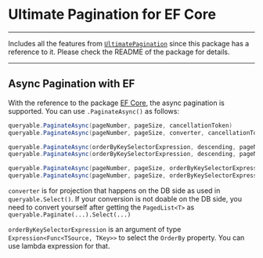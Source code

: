 # Ultimate Pagination for EF Core

---

Includes all the features from [`UltimatePagination`](https://www.nuget.org/packages/UltimatePagination) since this package has a reference to it.
Please check the README of the package for details.

---

## Async Pagination with EF

With the reference to the package [EF Core](https://www.nuget.org/packages/Microsoft.EntityFrameworkCore), the async pagination is supported.
You can use `.PaginateAsync()` as follows:

```csharp
queryable.PaginateAsync(pageNumber, pageSize, cancellationToken)
queryable.PaginateAsync(pageNumber, pageSize, converter, cancellationToken)

queryable.PaginateAsync(orderByKeySelectorExpression, descending, pageNumber, pageSize, cancellationToken)
queryable.PaginateAsync(orderByKeySelectorExpression, descending, pageNumber, pageSize, converter, cancellationToken)

queryable.PaginateAsync(pageNumber, pageSize, orderByKeySelectorExpression, descending, cancellationToken)
queryable.PaginateAsync(pageNumber, pageSize, orderByKeySelectorExpression, descending, converter, cancellationToken)
```

`converter` is for projection that happens on the DB side as used in `queryable.Select()`. If your conversion is not doable on the DB side, you need to convert yourself after getting the `PagedList<T>` as `queryable.Paginate(...).Select(...)`

`orderByKeySelectorExpression` is an argument of type `Expression<Func<TSource, TKey>>` to select the `OrderBy` property. You can use lambda expression for that.
